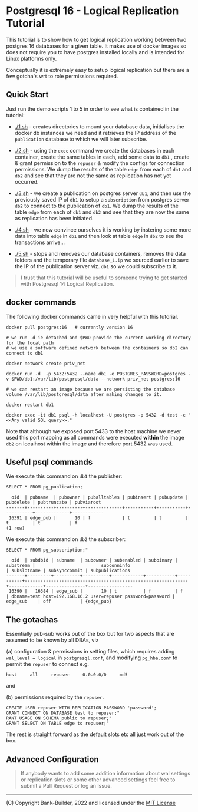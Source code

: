 # Postgresql 16 - Logical Replication Tutorial

This tutorial is to show how to get logical replication working between two postgres 16 databases for a given table.  It makes use of docker images so does not require you to have postgres installed locally and is intended for Linux platforms only.

Conceptually it is extremely easy to setup logical replication but there are a few gotcha's wrt to role permissions required.

## Quick Start

Just run the demo scripts 1 to 5 in order to see what is contained in the tutorial:

* [./1.sh](./1.sh) - creates directories to mount your database data, initialises the docker db instances we need and it retrieves the IP address of the `publication` database to which we will later subscribe.

* [./2.sh](./2.sh) - using the `exec` command we create the databases in each container, create the same tables in each, add some data to `db1` , create & grant permission to the `repuser` & modify the configs for connection permissions. We dump the results of the table `edge` from each of `db1` and `db2` and see that they are not the same as replication has not yet occurred.

* [./3.sh](./3.sh) - we create a publication on postgres server `db1`, and then use the previously saved IP of `db1` to setup a `subscription` from postgres server `db2` to connect to the publication of `db1`. We dump the results of the table `edge` from each of `db1` and `db2` and see that they are  now the same as replication has been initiated.

* [./4.sh](./4.sh) - we now convince ourselves it is working by instering some more data into table `edge` in `db1` and then look at table `edge` in `db2` to see the transactions arrive...

* [./5.sh](./5.sh) - stops and removes our database containers, removes the data folders and the temporary file `database_1.ip` we sourced earlier to save the IP of the publication server viz. `db1` so we could subscribe to it. 

> I trust that this tutorial will be useful to someone trying to get started with Postgresql 14 Logical Replication.

## docker commands

The following docker commands came in very helpful with this tutorial.

```
docker pull postgres:16   # currently version 16

# we run -d ie detached and $PWD provide the current working directory for the local path
# we use a software defined network between the containers so db2 can connect to db1

docker network create priv_net

docker run -d  -p 5432:5432 --name db1 -e POSTGRES_PASSWORD=postgres -v $PWD/db1:/var/lib/postgresql/data --network priv_net postgres:16

# we can restart an image because we are persisting the database volume /var/lib/postgresql/data after making changes to it.

docker restart db1

docker exec -it db1 psql -h localhost -U postgres -p 5432 -d test -c "<<Any valid SQL query>>;"
```
Note that although we exposed port 5433 to the host machine we never used this port mapping as all commands were executed **within** the image `db2` on localhost within the image and therefore port 5432 was used.


## Useful psql commands

We execute this command on `db1` the publisher:
```
SELECT * FROM pg_publication;

  oid  | pubname  | pubowner | puballtables | pubinsert | pubupdate | pubdelete | pubtruncate | pubviaroot 
-------+----------+----------+--------------+-----------+-----------+-----------+-------------+------------
 16391 | edge_pub |       10 | f            | t         | t         | t         | t           | f
(1 row)

```

We execute this command on `db2` the subscriber:
```
SELECT * FROM pg_subscription;"

  oid  | subdbid | subname  | subowner | subenabled | subbinary | substream |                         subconninfo                          | subslotname | subsynccommit | subpublications 
-------+---------+----------+----------+------------+-----------+-----------+--------------------------------------------------------------+-------------+---------------+-----------------
 16390 |   16384 | edge_sub |       10 | t          | f         | f         | dbname=test host=192.168.16.2 user=repuser password=password | edge_sub    | off           | {edge_pub}

```
## The gotachas

Essentially pub-sub works out of the box but for two aspects that are assumed to be known by all DBAs, viz 

(a) configuration & permissions in setting files, 
which requires adding `wal_level = logical` in `postgresql.conf`, and
modifying `pg_hba.conf` to permit the  `repuser` to connect e.g. 

```
host     all     repuser     0.0.0.0/0     md5
```
and 

(b) permissions required by the `repuser`.

```
CREATE USER repuser WITH REPLICATION PASSWORD 'password';
GRANT CONNECT ON DATABASE test to repuser;"
RANT USAGE ON SCHEMA public to repuser;"
GRANT SELECT ON TABLE edge to repuser;"
```

The rest is straight forward as the default slots etc all just work out of the box.

## Advanced Configuration

> If anybody wants to add some addition information about wal settings or replication slots or some other advanced settings feel free to submit a Pull Request or log an Issue.

---
(C) Copyright Bank-Builder, 2022 and licensed under the [MIT License](./LICENSE)
